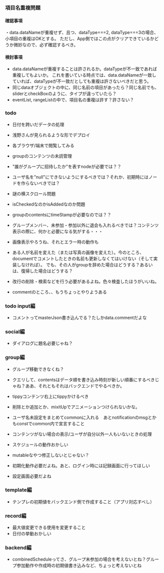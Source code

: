 ### 項目名重複問題

#### 確認事項
・data.dataNameが重複せず、且つ、dataType===2, dataType===3の場合、小項目の重複はOKとする。
ただし、App側ではこの点がクリアできているかどうか微妙なので、必ず確認するべき。

#### 検討事項
* data.dataNameが重複することは許されるか。dataTypeが不一致であれば重複してもよいか。
これを書いている時点では、data.dataNameが一致していれば、dataTypeが不一致だとしても重複は許さないべきだと思う。  
* 同じdataオブジェクトの中に、同じ名前の項目があったら？同じ名前でも、sliderとcheckBoxのように、タイプが違っていたら？  
* eventList, rangeListの中で、項目名の重複は許す？許さない？

### todo
* 日付を跨いだデータの処理
* 浅野さんが見られるような形でデプロイ
* 各ブラウザ/端末で閲覧してみる

* groupのコンテンツの未読管理
* "誰がグループに招待したか"を表すnodeが必要では？？
* ユーザ名を"null"にできないようにするべきでは？それか、初期時にはノードを作らないべきでは？

* 謎の横スクロール問題
* isCheckedなのかisAddedなのか問題
* groupのcontentsにtimeStampが必要なのでは？？
* グループメンバー、未参加・参加以外に退会も入れるべきでは？コンテンツ表示の際に、何かと必要になる気がする・・・
* 画像表示やろうね、それとエラー時の動作も

* ある人が名前を変えた（または写真の画像を変えた）。今のところ、documentでコメントしたときの名前も更新しなくてはいけない（そして実装しなければ）。
でも、その人がgroupを辞めた場合はどうする？あるいは、復帰した場合はどうする？

* 改行の削除・検索などを行う必要があるよね。色々検査したほうがいいね。
* commentのところ、、もうちょっとやりようある

### todo input編
* コメントってmasterJson書き込んでる？たしかdata.commentだよな

### social編
* ダイアログに題名必要じゃね？

### group編
* グループ移動できなくね？
* クエリして、contentsはデータ順を書き込み時刻が新しい順番にするべきじゃね？ああ、それともそれはバックエンドでやるべきか。
* tippyコンテンツ右上にtippyかけるべき
* 削除とか追加とか、mixitUpでアニメーションつけられないかな。
* ユーザ名未設定をまとめてcommonに入れる　あとnotificationのmsgとかもconstでcommon内で宣言すること
* コンテンツがない場合の表示/ユーザが自分以外一人もいないときの処理
* スケジュールの動作おかしい

* mutableなやつ修正しないとじゃない？
* 初期化動作必要だよね。あと、ログイン時には記録画面に行ってほしい
* 設定画面必要だよね

### template編
* テンプレの初期値をバックエンド側で作成すること（アプリ対応すべし）

### record編
* 最大値変更できる使用を変更すること
* 日付の挙動おかしい

### backend編
* combinedScheduleってさ、グループ未参加の場合を考えないとね？グループ参加動作や作成時の初期値書き込みなど、ちょっと考えないとね